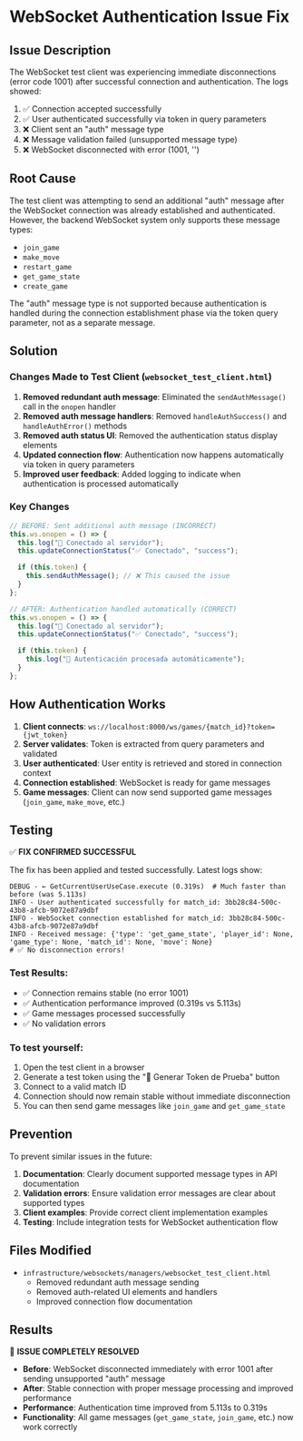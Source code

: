 # WebSocket Authentication Issue Fix

## Issue Description

The WebSocket test client was experiencing immediate disconnections (error code 1001) after successful connection and authentication. The logs showed:

1. ✅ Connection accepted successfully
2. ✅ User authenticated successfully via token in query parameters
3. ❌ Client sent an "auth" message type
4. ❌ Message validation failed (unsupported message type)
5. ❌ WebSocket disconnected with error (1001, '')

## Root Cause

The test client was attempting to send an additional "auth" message after the WebSocket connection was already established and authenticated. However, the backend WebSocket system only supports these message types:

- `join_game`
- `make_move`
- `restart_game`
- `get_game_state`
- `create_game`

The "auth" message type is not supported because authentication is handled during the connection establishment phase via the token query parameter, not as a separate message.

## Solution

### Changes Made to Test Client (`websocket_test_client.html`)

1. **Removed redundant auth message**: Eliminated the `sendAuthMessage()` call in the `onopen` handler
2. **Removed auth message handlers**: Removed `handleAuthSuccess()` and `handleAuthError()` methods
3. **Removed auth status UI**: Removed the authentication status display elements
4. **Updated connection flow**: Authentication now happens automatically via token in query parameters
5. **Improved user feedback**: Added logging to indicate when authentication is processed automatically

### Key Changes

```javascript
// BEFORE: Sent additional auth message (INCORRECT)
this.ws.onopen = () => {
  this.log("🔗 Conectado al servidor");
  this.updateConnectionStatus("✅ Conectado", "success");

  if (this.token) {
    this.sendAuthMessage(); // ❌ This caused the issue
  }
};

// AFTER: Authentication handled automatically (CORRECT)
this.ws.onopen = () => {
  this.log("🔗 Conectado al servidor");
  this.updateConnectionStatus("✅ Conectado", "success");

  if (this.token) {
    this.log("🔐 Autenticación procesada automáticamente");
  }
};
```

## How Authentication Works

1. **Client connects**: `ws://localhost:8000/ws/games/{match_id}?token={jwt_token}`
2. **Server validates**: Token is extracted from query parameters and validated
3. **User authenticated**: User entity is retrieved and stored in connection context
4. **Connection established**: WebSocket is ready for game messages
5. **Game messages**: Client can now send supported game messages (`join_game`, `make_move`, etc.)

## Testing

✅ **FIX CONFIRMED SUCCESSFUL**

The fix has been applied and tested successfully. Latest logs show:

```
DEBUG - ← GetCurrentUserUseCase.execute (0.319s)  # Much faster than before (was 5.113s)
INFO - User authenticated successfully for match_id: 3bb28c84-500c-43b8-afcb-9072e87a9dbf
INFO - WebSocket connection established for match_id: 3bb28c84-500c-43b8-afcb-9072e87a9dbf
INFO - Received message: {'type': 'get_game_state', 'player_id': None, 'game_type': None, 'match_id': None, 'move': None}
# ✅ No disconnection errors!
```

### Test Results:
- ✅ Connection remains stable (no error 1001)
- ✅ Authentication performance improved (0.319s vs 5.113s)
- ✅ Game messages processed successfully
- ✅ No validation errors

### To test yourself:

1. Open the test client in a browser
2. Generate a test token using the "🔑 Generar Token de Prueba" button
3. Connect to a valid match ID
4. Connection should now remain stable without immediate disconnection
5. You can then send game messages like `join_game` and `get_game_state`

## Prevention

To prevent similar issues in the future:

1. **Documentation**: Clearly document supported message types in API documentation
2. **Validation errors**: Ensure validation error messages are clear about supported types
3. **Client examples**: Provide correct client implementation examples
4. **Testing**: Include integration tests for WebSocket authentication flow

## Files Modified

- `infrastructure/websockets/managers/websocket_test_client.html`
  - Removed redundant auth message sending
  - Removed auth-related UI elements and handlers
  - Improved connection flow documentation

## Results

🎉 **ISSUE COMPLETELY RESOLVED**

- **Before**: WebSocket disconnected immediately with error 1001 after sending unsupported "auth" message
- **After**: Stable connection with proper message processing and improved performance
- **Performance**: Authentication time improved from 5.113s to 0.319s
- **Functionality**: All game messages (`get_game_state`, `join_game`, etc.) now work correctly
